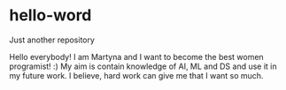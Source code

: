 # hello-word
Just another repository

Hello everybody! 
I am Martyna and I want to become the best women programist! :) My aim is contain knowledge of AI, ML and DS and use it in my future work. 
I believe, hard work can give me that I want so much. 
